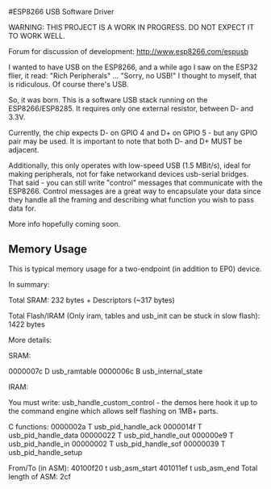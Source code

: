 #ESP8266 USB Software Driver

WARNING: THIS PROJECT IS A WORK IN PROGRESS.  DO NOT EXPECT IT TO WORK WELL.

Forum for discussion of development: http://www.esp8266.com/espusb

I wanted to have USB on the ESP8266, and a while ago I saw on the ESP32 flier, it read: "Rich Peripherals" ... "Sorry, no USB!" I thought to myself, that is ridiculous.  Of course there's USB.

So, it was born.  This is a software USB stack running on the ESP8266/ESP8285.  It requires only one external resistor, between D- and 3.3V.

Currently, the chip expects D- on GPIO 4 and D+ on GPIO 5 - but any GPIO pair may be used.  It is important to note that both D- and D+ MUST be adjacent.

Additionally, this only operates with low-speed USB (1.5 MBit/s), ideal for making peripherals, not for fake networkand devices usb-serial bridges.  That said - you can still write "control" messages that communicate with the ESP8266.  Control messages are a great way to encapsulate your data since they handle all the framing and describing what function you wish to pass data for.

More info hopefully coming soon.

## Memory Usage

This is typical memory usage for a two-endpoint (in addition to EP0) device.

In summary:

Total SRAM: 232 bytes + Descriptors (~317 bytes)

Total Flash/IRAM (Only iram, tables and usb_init can be stuck in slow flash): 1422 bytes



More details:

SRAM:

0000007c D usb_ramtable
0000006c B usb_internal_state

IRAM:

You must write: usb_handle_custom_control - the demos here hook it up to the command engine which allows self flashing on 1MB+ parts.

C functions:
0000002a T usb_pid_handle_ack
0000014f T usb_pid_handle_data
00000022 T usb_pid_handle_out
000000e9 T usb_pid_handle_in
00000002 T usb_pid_handle_sof
00000039 T usb_pid_handle_setup

From/To (in ASM):
40100f20 t usb_asm_start
401011ef t usb_asm_end
Total length of ASM: 2cf


